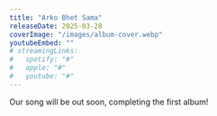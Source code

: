 ```yaml
---
title: "Arko Bhet Sama"
releaseDate: 2025-03-28
coverImage: "/images/album-cover.webp"
youtubeEmbed: ""
# streamingLinks:
#   spotify: "#"
#   apple: "#"
#   youtube: "#"
---
```


Our song will be out soon, completing the first album!